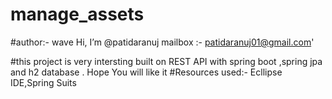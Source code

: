 # manage_assets
#author:- wave Hi, I’m @patidaranuj
mailbox :- patidaranuj01@gmail.com'

#this project is very intersting built on REST API with spring boot ,spring jpa and h2 database . Hope You will like it
#Resources used:- Ecllipse IDE,Spring Suits 
